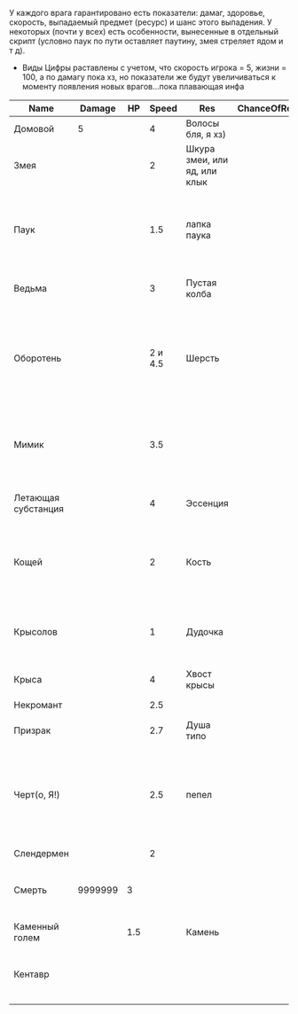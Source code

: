 У каждого врага гарантировано есть показатели: дамаг, здоровье, скорость, выпадаемый предмет (ресурс) и шанс этого выпадения. У некоторых (почти у всех) есть особенности, вынесенные в отдельный скрипт (условно паук по пути оставляет паутину, змея стреляет ядом и т д). 
- Виды 
Цифры раставлены с учетом, что скорость игрока = 5, жизни = 100, а по дамагу пока хз, но показатели же будут увеличиваться к моменту появления новых врагов...пока плавающая инфа

| Name                | Damage  | HP  | Speed   | Res                          | ChanceOfRes | Ability                                                                                              |
| ------------------- | ------- | --- | ------- | ---------------------------- | ----------- | ---------------------------------------------------------------------------------------------------- |
| Домовой             | 5       |     | 4       | Волосы бля, я хз)            |             | ---                                                                                                  |
| Змея                |         |     | 2       | Шкура змеи, или яд, или клык |             | Стреляет ядом                                                                                        |
| Паук                |         |     | 1.5     | лапка паука                  |             | Стреляет паутиной (замедляет игрока если он в нее попал, как в майнкрафт)                            |
| Ведьма              |         |     | 3       | Пустая колба                 |             | Стреляет рандомные зелья дебафа                                                                      |
| Оборотень           |         |     | 2 и 4.5 | Шерсть                       |             | Сначала мужик, после убийства превращается в волка, он быстрее и сильнее, и дает дебафф кровотичения |
| Мимик               |         |     | 3.5     |                              |             | Выглядит как prop, когда игрок подходит на определенное состояние                                    |
| Летающая субстанция |         |     | 4       | Эссенция                     |             | Быстро летит, таранит игрока и умирает                                                               |
| Кощей               |         |     | 2       | Кость                        |             | Вокруг него летает яйцо, и дамажится он только попаданием по нему                                    |
| Крысолов            |         |     | 1       | Дудочка                      |             | Медленный, не приблежается к игроку, но спавнит орды крыс                                            |
| Крыса               |         |     | 4       | Хвост крысы                  |             | тупо крыса                                                                                           |
| Некромант           |         |     | 2.5     |                              |             | Спавнит призраков                                                                                    |
| Призрак             |         |     | 2.7     | Душа типо                    |             | Проходит сквозь блоки                                                                                |
| Черт(о, Я!)          |         |     | 2.5     | пепел                        |             | После смерти оставляет пятно лавы, которое дамажит игрока и накладывает дебаф горения                |
| Слендермен          |         |     | 2       |                              |             |                                                                                                      |
| Смерть              | 9999999 | 3   |         |                              |             | Ультра пиздец. Стреляет быстрыми косами                                                              |
| Каменный голем      |         | 1.5 |         | Камень                       |             |                                                                                                      |
| Кентавр             |         |     |         |                              |             | Атакует быстрыми стрелами (типо лук у него)                                                          |

